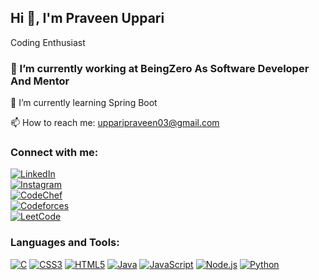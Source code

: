 ## Hi 👋, I'm Praveen Uppari 

 Coding Enthusiast 

### 🔭 I’m currently working at BeingZero As Software Developer And Mentor

🌱 I’m currently learning Spring Boot

📫 How to reach me: [upparipraveen03@gmail.com](mailto:upparipraveen03@gmail.com)

### Connect with me:
[![LinkedIn](https://img.icons8.com/fluent/48/000000/linkedin.png)](https://www.linkedin.com/in/praveen-uppari-3b3411249/)  
[![Instagram](https://img.icons8.com/fluent/48/000000/instagram-new.png)](https://www.instagram.com/__praveen_uppari_27/)  
[![CodeChef](https://img.icons8.com/fluent/48/000000/codechef.png)](https://www.codechef.com/users/praveenuppari)  
[![Codeforces](https://img.icons8.com/color/48/000000/codeforces.png)](https://codeforces.com/profile/Praveenuppari27)  
[![LeetCode](https://img.icons8.com/color/48/000000/leetcode.png)](https://leetcode.com/u/PRAVEENUPPARI_27/)



### Languages and Tools:
[![C](https://img.icons8.com/color/48/000000/c-programming.png)](https://en.wikipedia.org/wiki/C_(programming_language))
[![CSS3](https://img.icons8.com/color/48/000000/css3.png)](https://www.w3schools.com/css/)
[![HTML5](https://img.icons8.com/color/48/000000/html-5.png)](https://www.w3schools.com/html/)
[![Java](https://img.icons8.com/color/48/000000/java-coffee-cup-logo.png)](https://www.java.com/)
[![JavaScript](https://img.icons8.com/color/48/000000/javascript.png)](https://www.javascript.com/)
[![Node.js](https://img.icons8.com/color/48/000000/nodejs.png)](https://nodejs.org/)
[![Python](https://img.icons8.com/color/48/000000/python.png)](https://www.python.org/)
